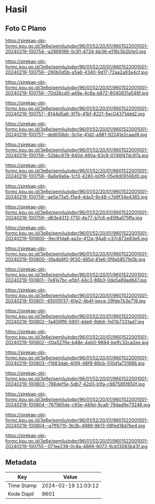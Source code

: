 # Hasil

## Foto C Plano

https://sirekap-obj-formc.kpu.go.id/3e6e/pemilu/pdpr/96/01/52/20/01/9601522001001-20240219-100754--a2869166-5c91-4734-bb36-e116c5b2b1e0.jpg

https://sirekap-obj-formc.kpu.go.id/3e6e/pemilu/pdpr/96/01/52/20/01/9601522001001-20240219-100756--290b0d5b-a5a6-4340-9d17-72aa2a93a4cf.jpg

https://sirekap-obj-formc.kpu.go.id/3e6e/pemilu/pdpr/96/01/52/20/01/9601522001001-20240219-100756--70d26cd0-a49a-4c6a-b872-8040831a546f.jpg

https://sirekap-obj-formc.kpu.go.id/3e6e/pemilu/pdpr/96/01/52/20/01/9601522001001-20240219-100757--8144d5a6-3f7b-41bf-8221-5ec04371ddd2.jpg

https://sirekap-obj-formc.kpu.go.id/3e6e/pemilu/pdpr/96/01/52/20/01/9601522001001-20240219-100757--de8058dc-3c0e-41d2-a981-92241e2caad9.jpg

https://sirekap-obj-formc.kpu.go.id/3e6e/pemilu/pdpr/96/01/52/20/01/9601522001001-20240219-100758--52bbc879-840d-460a-83c8-0746f47dc97a.jpg

https://sirekap-obj-formc.kpu.go.id/3e6e/pemilu/pdpr/96/01/52/20/01/9601522001001-20240219-100758--8a6e9a9a-1cf3-4280-b0f9-05e9d09148d0.jpg

https://sirekap-obj-formc.kpu.go.id/3e6e/pemilu/pdpr/96/01/52/20/01/9601522001001-20240219-100759--ae5e73a5-f5e4-4da3-9c48-c7d9f34e4365.jpg

https://sirekap-obj-formc.kpu.go.id/3e6e/pemilu/pdpr/96/01/52/20/01/9601522001001-20240219-100759--d63e4312-f710-4e77-b7c6-e45fba175ffa.jpg

https://sirekap-obj-formc.kpu.go.id/3e6e/pemilu/pdpr/96/01/52/20/01/9601522001001-20240219-100800--9ec91da8-aa2e-412a-94a6-c37c872e83e6.jpg

https://sirekap-obj-formc.kpu.go.id/3e6e/pemilu/pdpr/96/01/52/20/01/9601522001001-20240219-100800--0fa4b8f0-9f30-485d-81e6-0f9a5857fe0b.jpg

https://sirekap-obj-formc.kpu.go.id/3e6e/pemilu/pdpr/96/01/52/20/01/9601522001001-20240219-100801--7e81e7bc-e5b1-44c3-86b3-0de5a89ad847.jpg

https://sirekap-obj-formc.kpu.go.id/3e6e/pemilu/pdpr/96/01/52/20/01/9601522001001-20240219-100801--65005f37-40e2-4b4f-bece-29fde7b3e719.jpg

https://sirekap-obj-formc.kpu.go.id/3e6e/pemilu/pdpr/96/01/52/20/01/9601522001001-20240219-100802--fa406ff6-5901-4de6-9db6-7e01b7331ad7.jpg

https://sirekap-obj-formc.kpu.go.id/3e6e/pemilu/pdpr/96/01/52/20/01/9601522001001-20240219-100802--00a5276e-b48e-4eb0-9694-beffc32ca2ee.jpg

https://sirekap-obj-formc.kpu.go.id/3e6e/pemilu/pdpr/96/01/52/20/01/9601522001001-20240219-100803--f1683dab-40f4-48f9-89cb-510d1a731686.jpg

https://sirekap-obj-formc.kpu.go.id/3e6e/pemilu/pdpr/96/01/52/20/01/9601522001001-20240219-100803--766def5e-5db7-42d3-b1fa-c987585f850f.jpg

https://sirekap-obj-formc.kpu.go.id/3e6e/pemilu/pdpr/96/01/52/20/01/9601522001001-20240219-100804--767965de-c93e-489d-9ca6-79dad9e73246.jpg

https://sirekap-obj-formc.kpu.go.id/3e6e/pemilu/pdpr/96/01/52/20/01/9601522001001-20240219-100804--a7ff6715-3b3b-4989-9b13-08fed18d7be4.jpg

https://sirekap-obj-formc.kpu.go.id/3e6e/pemilu/pdpr/96/01/52/20/01/9601522001001-20240219-100755--071ee238-0c8a-4866-8072-9cb13083b43f.jpg


## Metadata

| Key        | Value               |
| ---------- | ------------------- |
| Time Stamp | 2024-02-19 11:03:12 |
| Kode Dapil | 9601                |



